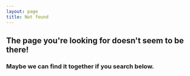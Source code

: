 ```yaml
---
layout: page
title: Not found
---
```


## The page you're looking for doesn't seem to be there!

### Maybe we can find it together if you search below.

<script type="text/javascript">
  var GOOG_FIXURL_LANG = 'en';
  var GOOG_FIXURL_SITE = 'http://government.github.com';
</script>
<script type="text/javascript"
  src="http://linkhelp.clients.google.com/tbproxy/lh/wm/fixurl.js">
</script>
